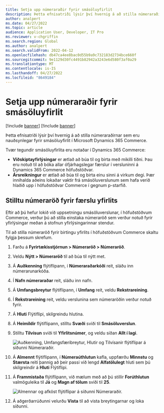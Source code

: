 ```yaml
---
title: Setja upp númeraraðir fyrir smásöluyfirlit
description: Þetta efnisatriði lýsir því hvernig á að stilla númeraraðirnar sem eru nauðsynlegar fyrir smásöluyfirlit í Microsoft Dynamics 365 Commerce.
author: analpert
ms.date: 04/27/2022
ms.topic: article
audience: Application User, Developer, IT Pro
ms.reviewer: v-chgriffin
ms.search.region: Global
ms.author: analpert
ms.search.validFrom: 2022-04-12
ms.openlocfilehash: db47ca4ee8bac0d55b9a9c732183d2734bce660f
ms.sourcegitcommit: 9e1129d30fc4491b82942a3243e6d580f3af0a29
ms.translationtype: MT
ms.contentlocale: is-IS
ms.lasthandoff: 04/27/2022
ms.locfileid: "8649184"
---
```

# <a name="set-up-number-sequences-for-retail-statements"></a>Setja upp númeraraðir fyrir smásöluyfirlit

[!include [banner](includes/banner.md)]
[!include [banner](includes/preview-banner.md)]

Þetta efnisatriði lýsir því hvernig á að stilla númeraraðirnar sem eru nauðsynlegar fyrir smásöluyfirlit í Microsoft Dynamics 365 Commerce.

Tvær tegundir smásöluyfirlita eru notaðar í Dynamics 365 Commerce: 

- **Viðskiptayfirlýsingar** er ætlað að búa til og birta með mikilli tíðni. Þau eru notuð til að bóka allar ófjárhagslegar færslur í versluninni á Dynamics 365 Commerce höfuðstöðvar. 
- **Ársreikningur** er ætlað að búa til og birta einu sinni á virkum degi. Þær innihalda aðeins lokaðar vaktir frá smásöluverslunum sem hafa verið hlaðið upp í höfuðstöðvar Commerce í gegnum p-starfið.

## <a name="configure-a-number-sequence-for-statement-posting"></a>Stilltu númeraröð fyrir færslu yfirlits

Eftir að þú hefur lokið við uppsetningu smásöluverslunar, í höfuðstöðvum Commerce, verður þú að stilla einstaka númeraröð sem verður notuð fyrir yfirlýsingar meðan á stofnun yfirlýsingarinnar stendur.

Til að stilla númeraröð fyrir birtingu yfirlits í höfuðstöðvum Commerce skaltu fylgja þessum skrefum.

1. Farðu á **Fyrirtækisstjórnun \> Númeraröð \> Númeraröð**.
1. Veldu **Nýtt \> Númeraröð** til að búa til nýtt met.
1. Á **Auðkenning** flýtiflipann, í **Númeraraðarkóði** reit, sláðu inn númerarunarkóða.
1. Í **Nafn númeraraðar** reit, sláðu inn nafn.
1. Á **Umfangsbreytur** flýtiflipann, í **Umfang** reit, veldu **Rekstrareining**.
1. Í **Rekstrareining** reit, veldu verslunina sem númeraröðin verður notuð fyrir.
1. Á **Hluti** Flýtiflipi, skilgreindu hlutina.
1. Á **Heimildir** flýtiflipann, stilltu **Svæði** sviði til **Smásöluverslun**.
1. Stilltu **Tilvísun** sviði til **Yfirlitsnúmer**, og veldu síðan **Allt í lagi**.

    ![Auðkenning, Umfangsfæribreytur, Hlutir og Tilvísanir flýtiflipar á síðunni Númeraraðir.](media/retail-statements-num-seq-setup-01.png)

1. Á **Almennt** flýtiflipann, í **Númeraúthlutun** kafla, uppfærðu **Minnstu** og **Stærsta** reiti þannig að þeir passi við lengd **Alfatölulegt** hluti sem þú skilgreindir á **Hluti** Flýtiflipi.
1. Á **Frammistaða** flýtiflipann, við mælum með að þú stillir **Forúthlutun** valmöguleika til **Já** og **Magn af tölum** sviði til **25**.

    ![Almennar og afköst flýtiflipar á síðunni Númeraraðir.](media/retail-statements-num-seq-setup-02.png)

1. Á aðgerðarrúðunni velurðu **Vista** til að vista breytingarnar og loka síðunni.
